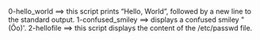 0-hello_world ==> this script prints “Hello, World”, followed by a new line to the standard output.
1-confused_smiley ==>  displays a confused smiley "(Ôo)'.
2-hellofile ==> this script displays the content of the /etc/passwd file.
